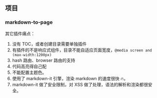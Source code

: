 ## 项目

### markdown-to-page

其它插件痛点：

1. 没有 TOC，或者创建目录需要单独插件
2. 有插件的不是响应式组件，目录不能自适应页面宽度，`@media screen and (max-width:1200px)`
3. hash 路由、browser 路由的支持
4. 代码高亮得自己配
5. 不能配置主题色。
6. 使用了 markdown-it 引擎，渲染 markdown 的速度很快 🔥。
7. markdown-it 做了安全限制，对 XSS 做了处理，语法的解析和渲染都很安全。
